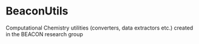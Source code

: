 # BeaconUtils
Computational Chemistry utilities (converters, data extractors etc.) created in the BEACON research group
